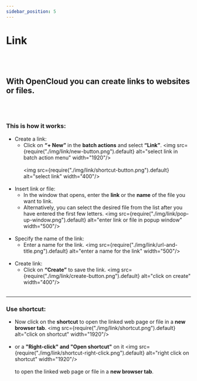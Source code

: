 ```yaml
---
sidebar_position: 5
---
```


# Link
<br/><br/>

## With OpenCloud you can create links to websites or files. 
<br/><br/>

### This is how it works:

- Create a link:
    - Click on **“+ New”** in the **batch actions** and select **“Link”**.
    <img src={require("./img/link/new-button.png").default} alt="select link in batch action menu" width="1920"/>
    <br/><br/>
    <img src={require("./img/link/shortcut-button.png").default} alt="select link" width="400"/>
    <br/><br/>
- Insert link or file:
    - In the window that opens, enter the **link** or the **name** of the file you want to link.
    - Alternatively, you can select the desired file from the list after you have entered the first few letters.
    <img src={require("./img/link/pop-up-window.png").default} alt="enter link or file in popup window" width="500"/>
    <br/><br/>
- Specify the name of the link:
    - Enter a name for the link.
    <img src={require("./img/link/url-and-title.png").default} alt="enter a name for the link" width="500"/>
    <br/><br/>
- Create link:
    - Click on **“Create”** to save the link.
    <img src={require("./img/link/create-button.png").default} alt="click on create" width="400"/>
    <br/><br/>

---

### Use shortcut:

- Now click on the **shortcut**  to open the linked web page or file in a **new browser tab**.
<img src={require("./img/link/shortcut.png").default} alt="click on shortcut" width="1920"/>
<br/><br/>
- or a **"Right-click" and "Open shortcut"** on it
<img src={require("./img/link/shortcut-right-click.png").default} alt="right click on shortcut" width="1920"/>
<br/><br/>
to open the linked web page or file in a **new browser tab**.